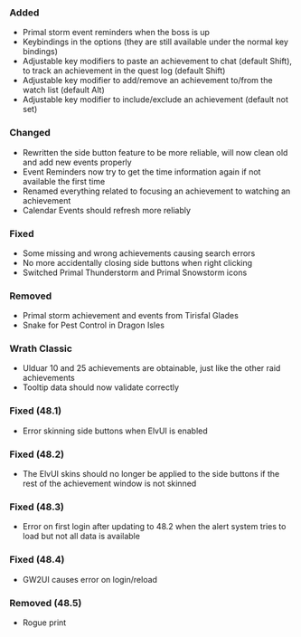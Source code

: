 <p><h3>Added</h3></p>
<ul>
<li>Primal storm event reminders when the boss is up</li>
<li>Keybindings in the options (they are still available under the normal key bindings)</li>
<li>Adjustable key modifiers to paste an achievement to chat (default Shift), to track an achievement in the quest log (default Shift)</li>
<li>Adjustable key modifier to add/remove an achievement to/from the watch list (default Alt)</li>
<li>Adjustable key modifier to include/exclude an achievement (default not set)</li>
</ul>
<p><h3>Changed</h3></p>
<ul>
<li>Rewritten the side button feature to be more reliable, will now clean old and add new events properly</li>
<li>Event Reminders now try to get the time information again if not available the first time</li>
<li>Renamed everything related to focusing an achievement to watching an achievement</li>
<li>Calendar Events should refresh more reliably</li>
</ul>
<p><h3>Fixed</h3></p>
<ul>
<li>Some missing and wrong achievements causing search errors</li>
<li>No more accidentally closing side buttons when right clicking</li>
<li>Switched Primal Thunderstorm and Primal Snowstorm icons</li>
</ul>
<p><h3>Removed</h3></p>
<ul>
<li>Primal storm achievement and events from Tirisfal Glades</li>
<li>Snake for Pest Control in Dragon Isles</li>
</ul>
<p><h3>Wrath Classic</h3></p>
<ul>
<li>Ulduar 10 and 25 achievements are obtainable, just like the other raid achievements</li>
<li>Tooltip data should now validate correctly</li>
</ul>
<p><h3>Fixed (48.1)</h3></p>
<ul>
<li>Error skinning side buttons when ElvUI is enabled</li>
</ul>
<p><h3>Fixed (48.2)</h3></p>
<ul>
<li>The ElvUI skins should no longer be applied to the side buttons if the rest of the achievement window is not skinned</li>
</ul>
<p><h3>Fixed (48.3)</h3></p>
<ul>
<li>Error on first login after updating to 48.2 when the alert system tries to load but not all data is available</li>
</ul>
<p><h3>Fixed (48.4)</h3></p>
<ul>
<li>GW2UI causes error on login/reload</li>
</ul>
<p><h3>Removed (48.5)</h3></p>
<ul>
<li>Rogue print</li>
</ul>
